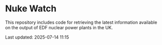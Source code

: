 # Nuke Watch

This repository includes code for retrieving the latest information available on the output of EDF nuclear power plants in the UK.

Last updated: 2025-07-14 11:15